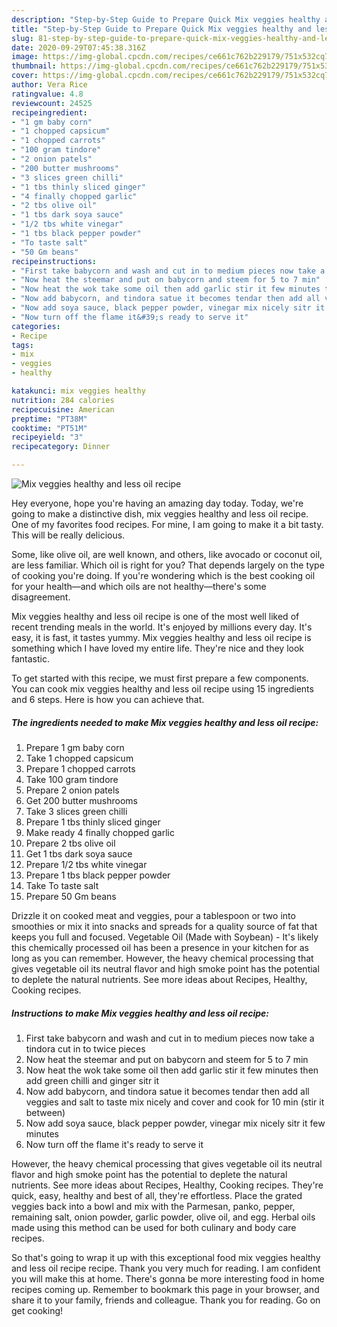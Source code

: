 ```yaml
---
description: "Step-by-Step Guide to Prepare Quick Mix veggies healthy and less oil recipe"
title: "Step-by-Step Guide to Prepare Quick Mix veggies healthy and less oil recipe"
slug: 81-step-by-step-guide-to-prepare-quick-mix-veggies-healthy-and-less-oil-recipe
date: 2020-09-29T07:45:38.316Z
image: https://img-global.cpcdn.com/recipes/ce661c762b229179/751x532cq70/mix-veggies-healthy-and-less-oil-recipe-recipe-main-photo.jpg
thumbnail: https://img-global.cpcdn.com/recipes/ce661c762b229179/751x532cq70/mix-veggies-healthy-and-less-oil-recipe-recipe-main-photo.jpg
cover: https://img-global.cpcdn.com/recipes/ce661c762b229179/751x532cq70/mix-veggies-healthy-and-less-oil-recipe-recipe-main-photo.jpg
author: Vera Rice
ratingvalue: 4.8
reviewcount: 24525
recipeingredient:
- "1 gm baby corn"
- "1 chopped capsicum"
- "1 chopped carrots"
- "100 gram tindore"
- "2 onion patels"
- "200 butter mushrooms"
- "3 slices green chilli"
- "1 tbs thinly sliced ginger"
- "4 finally chopped garlic"
- "2 tbs olive oil"
- "1 tbs dark soya sauce"
- "1/2 tbs white vinegar"
- "1 tbs black pepper powder"
- "To taste salt"
- "50 Gm beans"
recipeinstructions:
- "First take babycorn and wash and cut in to medium pieces now take a tindora cut in to twice pieces"
- "Now heat the steemar and put on babycorn and steem for 5 to 7 min"
- "Now heat the wok take some oil then add garlic stir it few minutes then add green chilli and ginger sitr it"
- "Now add babycorn, and tindora satue it becomes tendar then add all veggies and salt to taste mix nicely and cover and cook for 10 min (stir it between)"
- "Now add soya sauce, black pepper powder, vinegar mix nicely sitr it few minutes"
- "Now turn off the flame it&#39;s ready to serve it"
categories:
- Recipe
tags:
- mix
- veggies
- healthy

katakunci: mix veggies healthy 
nutrition: 284 calories
recipecuisine: American
preptime: "PT38M"
cooktime: "PT51M"
recipeyield: "3"
recipecategory: Dinner

---
```



![Mix veggies healthy and less oil recipe](https://img-global.cpcdn.com/recipes/ce661c762b229179/751x532cq70/mix-veggies-healthy-and-less-oil-recipe-recipe-main-photo.jpg)

Hey everyone, hope you're having an amazing day today. Today, we're going to make a distinctive dish, mix veggies healthy and less oil recipe. One of my favorites food recipes. For mine, I am going to make it a bit tasty. This will be really delicious.

Some, like olive oil, are well known, and others, like avocado or coconut oil, are less familiar. Which oil is right for you? That depends largely on the type of cooking you&#39;re doing. If you&#39;re wondering which is the best cooking oil for your health—and which oils are not healthy—there&#39;s some disagreement.

Mix veggies healthy and less oil recipe is one of the most well liked of recent trending meals in the world. It's enjoyed by millions every day. It's easy, it is fast, it tastes yummy. Mix veggies healthy and less oil recipe is something which I have loved my entire life. They're nice and they look fantastic.


To get started with this recipe, we must first prepare a few components. You can cook mix veggies healthy and less oil recipe using 15 ingredients and 6 steps. Here is how you can achieve that.

<!--inarticleads1-->

##### The ingredients needed to make Mix veggies healthy and less oil recipe:

1. Prepare 1 gm baby corn
1. Take 1 chopped capsicum
1. Prepare 1 chopped carrots
1. Take 100 gram tindore
1. Prepare 2 onion patels
1. Get 200 butter mushrooms
1. Take 3 slices green chilli
1. Prepare 1 tbs thinly sliced ginger
1. Make ready 4 finally chopped garlic
1. Prepare 2 tbs olive oil
1. Get 1 tbs dark soya sauce
1. Prepare 1/2 tbs white vinegar
1. Prepare 1 tbs black pepper powder
1. Take To taste salt
1. Prepare 50 Gm beans


Drizzle it on cooked meat and veggies, pour a tablespoon or two into smoothies or mix it into snacks and spreads for a quality source of fat that keeps you full and focused. Vegetable Oil (Made with Soybean) - It&#39;s likely this chemically processed oil has been a presence in your kitchen for as long as you can remember. However, the heavy chemical processing that gives vegetable oil its neutral flavor and high smoke point has the potential to deplete the natural nutrients. See more ideas about Recipes, Healthy, Cooking recipes. 

<!--inarticleads2-->

##### Instructions to make Mix veggies healthy and less oil recipe:

1. First take babycorn and wash and cut in to medium pieces now take a tindora cut in to twice pieces
1. Now heat the steemar and put on babycorn and steem for 5 to 7 min
1. Now heat the wok take some oil then add garlic stir it few minutes then add green chilli and ginger sitr it
1. Now add babycorn, and tindora satue it becomes tendar then add all veggies and salt to taste mix nicely and cover and cook for 10 min (stir it between)
1. Now add soya sauce, black pepper powder, vinegar mix nicely sitr it few minutes
1. Now turn off the flame it&#39;s ready to serve it


However, the heavy chemical processing that gives vegetable oil its neutral flavor and high smoke point has the potential to deplete the natural nutrients. See more ideas about Recipes, Healthy, Cooking recipes. They&#39;re quick, easy, healthy and best of all, they&#39;re effortless. Place the grated veggies back into a bowl and mix with the Parmesan, panko, pepper, remaining salt, onion powder, garlic powder, olive oil, and egg. Herbal oils made using this method can be used for both culinary and body care recipes. 

So that's going to wrap it up with this exceptional food mix veggies healthy and less oil recipe recipe. Thank you very much for reading. I am confident you will make this at home. There's gonna be more interesting food in home recipes coming up. Remember to bookmark this page in your browser, and share it to your family, friends and colleague. Thank you for reading. Go on get cooking!
